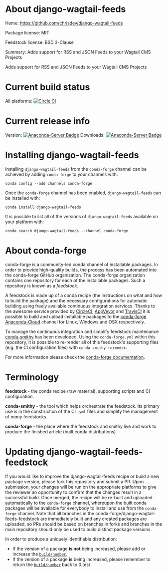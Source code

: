 About django-wagtail-feeds
==========================

Home: https://github.com/chrisdev/django-wagtail-feeds

Package license: MIT

Feedstock license: BSD 3-Clause

Summary: Adds support for RSS and JSON Feeds to your Wagtail CMS Projects

Adds support for RSS and JSON Feeds to your Wagtail CMS Projects


Current build status
====================

All platforms: [![Circle CI](https://circleci.com/gh/conda-forge/django-wagtail-feeds-feedstock.svg?style=shield)](https://circleci.com/gh/conda-forge/django-wagtail-feeds-feedstock)

Current release info
====================
Version: [![Anaconda-Server Badge](https://anaconda.org/conda-forge/django-wagtail-feeds/badges/version.svg)](https://anaconda.org/conda-forge/django-wagtail-feeds)
Downloads: [![Anaconda-Server Badge](https://anaconda.org/conda-forge/django-wagtail-feeds/badges/downloads.svg)](https://anaconda.org/conda-forge/django-wagtail-feeds)

Installing django-wagtail-feeds
===============================

Installing `django-wagtail-feeds` from the `conda-forge` channel can be achieved by adding `conda-forge` to your channels with:

```
conda config --add channels conda-forge
```

Once the `conda-forge` channel has been enabled, `django-wagtail-feeds` can be installed with:

```
conda install django-wagtail-feeds
```

It is possible to list all of the versions of `django-wagtail-feeds` available on your platform with:

```
conda search django-wagtail-feeds --channel conda-forge
```


About conda-forge
=================

conda-forge is a community-led conda channel of installable packages.
In order to provide high-quality builds, the process has been automated into the
conda-forge GitHub organization. The conda-forge organization contains one repository
for each of the installable packages. Such a repository is known as a *feedstock*.

A feedstock is made up of a conda recipe (the instructions on what and how to build
the package) and the necessary configurations for automatic building using freely
available continuous integration services. Thanks to the awesome service provided by
[CircleCI](https://circleci.com/), [AppVeyor](http://www.appveyor.com/)
and [TravisCI](https://travis-ci.org/) it is possible to build and upload installable
packages to the [conda-forge](https://anaconda.org/conda-forge)
[Anaconda-Cloud](http://docs.anaconda.org/) channel for Linux, Windows and OSX respectively.

To manage the continuous integration and simplify feedstock maintenance
[conda-smithy](http://github.com/conda-forge/conda-smithy) has been developed.
Using the ``conda-forge.yml`` within this repository, it is possible to re-render all of
this feedstock's supporting files (e.g. the CI configuration files) with ``conda smithy rerender``.

For more information please check the [conda-forge documentation](https://conda-forge.org/docs/).

Terminology
===========

**feedstock** - the conda recipe (raw material), supporting scripts and CI configuration.

**conda-smithy** - the tool which helps orchestrate the feedstock.
                   Its primary use is in the construction of the CI ``.yml`` files
                   and simplify the management of *many* feedstocks.

**conda-forge** - the place where the feedstock and smithy live and work to
                  produce the finished article (built conda distributions)


Updating django-wagtail-feeds-feedstock
=======================================

If you would like to improve the django-wagtail-feeds recipe or build a new
package version, please fork this repository and submit a PR. Upon submission,
your changes will be run on the appropriate platforms to give the reviewer an
opportunity to confirm that the changes result in a successful build. Once
merged, the recipe will be re-built and uploaded automatically to the
`conda-forge` channel, whereupon the built conda packages will be available for
everybody to install and use from the `conda-forge` channel.
Note that all branches in the conda-forge/django-wagtail-feeds-feedstock are
immediately built and any created packages are uploaded, so PRs should be based
on branches in forks and branches in the main repository should only be used to
build distinct package versions.

In order to produce a uniquely identifiable distribution:
 * If the version of a package **is not** being increased, please add or increase
   the [``build/number``](http://conda.pydata.org/docs/building/meta-yaml.html#build-number-and-string).
 * If the version of a package **is** being increased, please remember to return
   the [``build/number``](http://conda.pydata.org/docs/building/meta-yaml.html#build-number-and-string)
   back to 0.test
